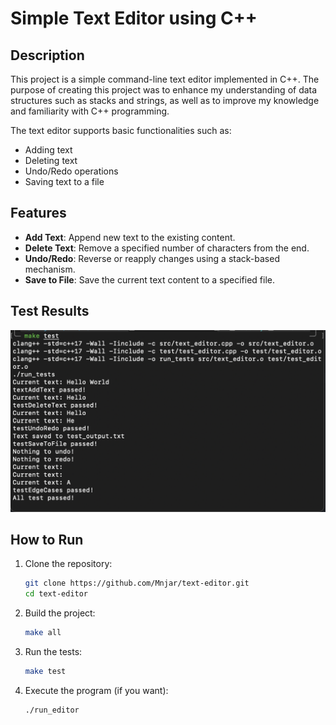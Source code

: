 # Simple Text Editor using C++

## Description

This project is a simple command-line text editor implemented in C++. The purpose of creating this project was to enhance my understanding of data structures such as stacks and strings, as well as to improve my knowledge and familiarity with C++ programming.

The text editor supports basic functionalities such as:

- Adding text
- Deleting text
- Undo/Redo operations
- Saving text to a file

## Features

- **Add Text**: Append new text to the existing content.
- **Delete Text**: Remove a specified number of characters from the end.
- **Undo/Redo**: Reverse or reapply changes using a stack-based mechanism.
- **Save to File**: Save the current text content to a specified file.

## Test Results

![test-result](https://github.com/Mnjar/text-editor/blob/main/test_result.png?raw=true)

## How to Run

1. Clone the repository:

   ```bash
   git clone https://github.com/Mnjar/text-editor.git
   cd text-editor
   ```

2. Build the project:

   ```bash
   make all
   ```

3. Run the tests:

   ```bash
   make test
   ```

4. Execute the program (if you want):

   ```bash
   ./run_editor
   ```
